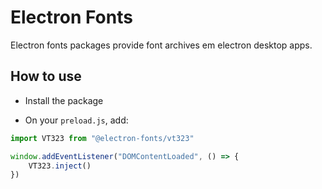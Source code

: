 # Electron Fonts

Electron fonts packages provide font archives em electron desktop apps.

## How to use

* Install the package

* On your `preload.js`, add:

```ts
import VT323 from "@electron-fonts/vt323"

window.addEventListener("DOMContentLoaded", () => {
    VT323.inject()
})
```